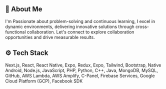 
## 🚀 About Me
I'm Passionate about problem-solving and continuous learning, I excel in dynamic environments, delivering innovative solutions through cross-functional collaboration. Let's connect to explore collaboration opportunities and drive measurable results.

## ⚙️ Tech Stack

Next.js, React, React Native, Expo, Redux, Expo, Tailwind, Bootstrap, Native Android, Node.js, JavaScript, PHP, Python, C++, Java, MongoDB, MySQL, GitHub, AWS Lambda, AWS Amplify, C-Panel, Firebase Services, Google Cloud Platform (GCP), Facebook SDK

